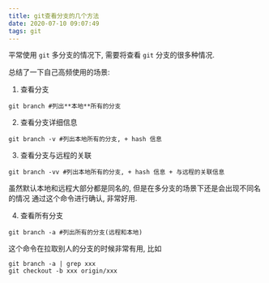 ```yaml
---
title: git查看分支的几个方法
date: 2020-07-10 09:07:49
tags: git
---
```


平常使用 `git` 多分支的情况下, 需要将查看 `git` 分支的很多种情况.

总结了一下自己高频使用的场景:

1. 查看分支

```shell
git branch #列出**本地**所有的分支
```

2. 查看分支详细信息

```shell
git branch -v #列出本地所有的分支, + hash 信息
```

3. 查看分支与远程的关联

```shell
git branch -vv #列出本地所有的分支, + hash 信息 + 与远程的关联信息
```

虽然默认本地和远程大部分都是同名的, 但是在多分支的场景下还是会出现不同名的情况
通过这个命令进行确认, 非常好用.

4. 查看所有分支

```shell
git branch -a #列出所有的分支(远程和本地)
```
这个命令在拉取别人的分支的时候非常有用, 比如

```shell
git branch -a | grep xxx
git checkout -b xxx origin/xxx
```

